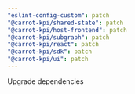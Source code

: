 ```yaml
---
"eslint-config-custom": patch
"@carrot-kpi/shared-state": patch
"@carrot-kpi/host-frontend": patch
"@carrot-kpi/subgraph": patch
"@carrot-kpi/react": patch
"@carrot-kpi/sdk": patch
"@carrot-kpi/ui": patch
---
```


Upgrade dependencies
